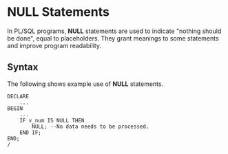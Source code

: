 # NULL Statements<a name="EN-US_TOPIC_0245374626"></a>

In PL/SQL programs,  **NULL**  statements are used to indicate "nothing should be done", equal to placeholders. They grant meanings to some statements and improve program readability.

## Syntax<a name="en-us_topic_0237122236_en-us_topic_0059777781_sf998aa99b3fb490182c9c9edcea2d988"></a>

The following shows example use of  **NULL**  statements.

```
DECLARE
    ...
BEGIN
    ...
    IF v_num IS NULL THEN
        NULL; --No data needs to be processed.
    END IF;
END;
/
```

